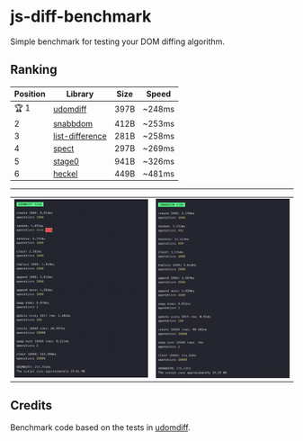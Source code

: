 # js-diff-benchmark

Simple benchmark for testing your DOM diffing algorithm.

## Ranking

| Position | Library | Size | Speed |
| --- | --- | --- | --- |
| 🏆 1 | [udomdiff](https://github.com/WebReflection/udomdiff) | 397B | ~248ms |
| 2 | [snabbdom](https://github.com/snabbdom/snabbdom) | 412B | ~253ms |
| 3 | [list-difference](https://github.com/paldepind/list-difference/) | 281B | ~258ms |
| 4 | [spect](https://github.com/spectjs/spect) | 297B | ~269ms |
| 5 | [stage0](https://github.com/Freak613/stage0) | 941B | ~326ms |
| 6 | [heckel](https://johnresig.com/projects/javascript-diff-algorithm/) | 449B | ~481ms |

---

<table>
  <tr>
    <td><img src="assets/Screen Shot 2020-04-15 at 9.22.21 AM.png" width=415></td>
    <td><img src="assets/Screen Shot 2020-04-15 at 9.22.29 AM.png" width=415></td>
  </tr>
 </table>

## Credits

Benchmark code based on the tests in [udomdiff](https://github.com/WebReflection/udomdiff).
